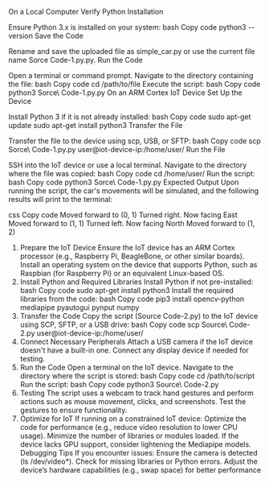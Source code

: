 On a Local Computer
Verify Python Installation

Ensure Python 3.x is installed on your system:
bash
Copy code
python3 --version
Save the Code

Rename and save the uploaded file as simple_car.py or use the current file name Sorce Code-1.py.py.
Run the Code

Open a terminal or command prompt.
Navigate to the directory containing the file:
bash
Copy code
cd /path/to/file
Execute the script:
bash
Copy code
python3 Sorce\ Code-1.py.py
On an ARM Cortex IoT Device
Set Up the Device

Install Python 3 if it is not already installed:
bash
Copy code
sudo apt-get update
sudo apt-get install python3
Transfer the File

Transfer the file to the device using scp, USB, or SFTP:
bash
Copy code
scp Sorce\ Code-1.py.py user@iot-device-ip:/home/user/
Run the File

SSH into the IoT device or use a local terminal.
Navigate to the directory where the file was copied:
bash
Copy code
cd /home/user/
Run the script:
bash
Copy code
python3 Sorce\ Code-1.py.py
Expected Output
Upon running the script, the car's movements will be simulated, and the following results will print to the terminal:

css
Copy code
Moved forward to (0, 1)
Turned right. Now facing East
Moved forward to (1, 1)
Turned left. Now facing North
Moved forward to (1, 2)
1. Prepare the IoT Device
Ensure the IoT device has an ARM Cortex processor (e.g., Raspberry Pi, BeagleBone, or other similar boards).
Install an operating system on the device that supports Python, such as Raspbian (for Raspberry Pi) or an equivalent Linux-based OS.
2. Install Python and Required Libraries
Install Python if not pre-installed:
bash
Copy code
sudo apt-get install python3
Install the required libraries from the code:
bash
Copy code
pip3 install opencv-python mediapipe pyautogui pynput numpy
3. Transfer the Code
Copy the script (Source Code-2.py) to the IoT device using SCP, SFTP, or a USB drive:
bash
Copy code
scp Source\ Code-2.py user@iot-device-ip:/home/user/
4. Connect Necessary Peripherals
Attach a USB camera if the IoT device doesn't have a built-in one.
Connect any display device if needed for testing.
5. Run the Code
Open a terminal on the IoT device.
Navigate to the directory where the script is stored:
bash
Copy code
cd /path/to/script
Run the script:
bash
Copy code
python3 Source\ Code-2.py
6. Testing
The script uses a webcam to track hand gestures and perform actions such as mouse movement, clicks, and screenshots.
Test the gestures to ensure functionality.
7. Optimize for IoT
If running on a constrained IoT device:
Optimize the code for performance (e.g., reduce video resolution to lower CPU usage).
Minimize the number of libraries or modules loaded.
If the device lacks GPU support, consider lightening the Mediapipe models.
Debugging Tips
If you encounter issues:
Ensure the camera is detected (ls /dev/video*).
Check for missing libraries or Python errors.
Adjust the device’s hardware capabilities (e.g., swap space) for better performance
